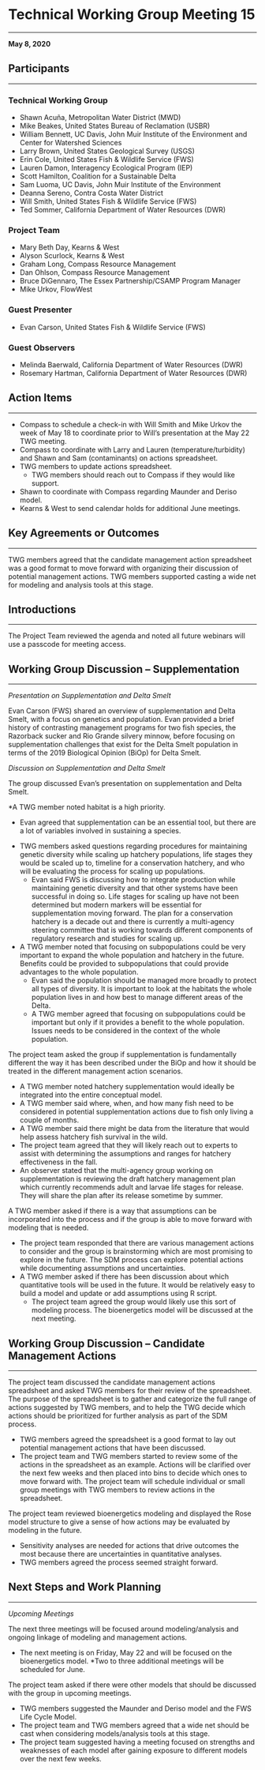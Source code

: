 # Technical Working Group Meeting 15
***

**May 8, 2020**

## Participants
***

### Technical Working Group
* Shawn Acuña, Metropolitan Water District (MWD)
* Mike Beakes, United States Bureau of Reclamation (USBR)
* William Bennett, UC Davis, John Muir Institute of the Environment and Center for Watershed Sciences 
* Larry Brown, United States Geological Survey (USGS)
* Erin Cole, United States Fish & Wildlife Service (FWS)
* Lauren Damon, Interagency Ecological Program (IEP)
* Scott Hamilton, Coalition for a Sustainable Delta
* Sam Luoma, UC Davis, John Muir Institute of the Environment
* Deanna Sereno, Contra Costa Water District
* Will Smith, United States Fish & Wildlife Service (FWS)
* Ted Sommer, California Department of Water Resources (DWR)

### Project Team
* Mary Beth Day, Kearns & West
* Alyson Scurlock, Kearns & West 
* Graham Long, Compass Resource Management
* Dan Ohlson, Compass Resource Management
* Bruce DiGennaro, The Essex Partnership/CSAMP Program Manager
* Mike Urkov, FlowWest

### Guest Presenter
* Evan Carson, United States Fish & Wildlife Service (FWS)

### Guest Observers 
* Melinda Baerwald, California Department of Water Resources (DWR)
* Rosemary Hartman, California Department of Water Resources (DWR)

## Action Items
***
* Compass to schedule a check-in with Will Smith and Mike Urkov the week of May 18 to coordinate prior to Will’s presentation at the May 22 TWG meeting.
* Compass to coordinate with Larry and Lauren (temperature/turbidity) and Shawn and Sam (contaminants) on actions spreadsheet.
* TWG members to update actions spreadsheet.
  + TWG members should reach out to Compass if they would like support.
* Shawn to coordinate with Compass regarding Maunder and Deriso model.
* Kearns & West to send calendar holds for additional June meetings.

## Key Agreements or Outcomes
***
TWG members agreed that the candidate management action spreadsheet was a good format to move forward with organizing their discussion of potential management actions. TWG members supported casting a wide net for modeling and analysis tools at this stage. 

## Introductions
***
The Project Team reviewed the agenda and noted all future webinars will use a passcode for meeting access. 

## Working Group Discussion – Supplementation
***

*Presentation on Supplementation and Delta Smelt*

Evan Carson (FWS) shared an overview of supplementation and Delta Smelt, with a focus on genetics and population. Evan provided a brief history of contrasting management programs for two fish species, the Razorback sucker and Rio Grande silvery minnow, before focusing on supplementation challenges that exist for the Delta Smelt population in terms of the 2019 Biological Opinion (BiOp) for Delta Smelt.

*Discussion on Supplementation and Delta Smelt*

The group discussed Evan’s presentation on supplementation and Delta Smelt.

*A TWG member noted habitat is a high priority.
  + Evan agreed that supplementation can be an essential tool, but there are a lot of variables involved in sustaining a species.
* TWG members asked questions regarding procedures for maintaining genetic diversity while scaling up hatchery populations, life stages they would be scaled up to, timeline for a conservation hatchery, and who will be evaluating the process for scaling up populations. 
  + Evan said FWS is discussing how to integrate production while maintaining genetic diversity and that other systems have been successful in doing so. Life stages for scaling up have not been determined but modern markers will be essential for supplementation moving forward. The plan for a conservation hatchery is a decade out and there is currently a multi-agency steering committee that is working towards different components of regulatory research and studies for scaling up.
* A TWG member noted that focusing on subpopulations could be very important to expand the whole population and hatchery in the future. Benefits could be provided to subpopulations that could provide advantages to the whole population.
  + Evan said the population should be managed more broadly to protect all types of diversity. It is important to look at the habitats the whole population lives in and how best to manage different areas of the Delta.
  + A TWG member agreed that focusing on subpopulations could be important but only if it provides a benefit to the whole population. Issues needs to be considered in the context of the whole population. 

The project team asked the group if supplementation is fundamentally different the way it has been described under the BiOp and how it should be treated in the different management action scenarios.

* A TWG member noted hatchery supplementation would ideally be integrated into the entire conceptual model. 
* A TWG member said where, when, and how many fish need to be considered in potential supplementation actions due to fish only living a couple of months.
* A TWG member said there might be data from the literature that would help assess hatchery fish survival in the wild. 
* The project team agreed that they will likely reach out to experts to assist with determining the assumptions and ranges for hatchery effectiveness in the fall. 
* An observer stated that the multi-agency group working on supplementation is reviewing the draft hatchery management plan which currently recommends adult and larvae life stages for release. They will share the plan after its release sometime by summer.  

A TWG member asked if there is a way that assumptions can be incorporated into the process and if the group is able to move forward with modeling that is needed.

* The project team responded that there are various management actions to consider and the group is brainstorming which are most promising to explore in the future. The SDM process can explore potential actions while documenting assumptions and uncertainties. 
* A TWG member asked if there has been discussion about which quantitative tools will be used in the future. It would be relatively easy to build a model and update or add assumptions using R script. 
  + The project team agreed the group would likely use this sort of modeling process. The bioenergetics model will be discussed at the next meeting.

## Working Group Discussion – Candidate Management Actions
***
The project team discussed the candidate management actions spreadsheet and asked TWG members for their review of the spreadsheet. The purpose of the spreadsheet is to gather and categorize the full range of actions suggested by TWG members, and to help the TWG decide which actions should be prioritized for further analysis as part of the SDM process. 

* TWG members agreed the spreadsheet is a good format to lay out potential management actions that have been discussed. 
* The project team and TWG members started to review some of the actions in the spreadsheet as an example. Actions will be clarified over the next few weeks and then placed into bins to decide which ones to move forward with. The project team will schedule individual or small group meetings with TWG members to review actions in the spreadsheet.

The project team reviewed bioenergetics modeling and displayed the Rose model structure to give a sense of how actions may be evaluated by modeling in the future. 

* Sensitivity analyses are needed for actions that drive outcomes the most because there are uncertainties in quantitative analyses. 
* TWG members agreed the process seemed straight forward.

## Next Steps and Work Planning
***

*Upcoming Meetings*

The next three meetings will be focused around modeling/analysis and ongoing linkage of modeling and management actions. 

* The next meeting is on Friday, May 22 and will be focused on the bioenergetics model. 
*Two to three additional meetings will be scheduled for June.

The project team asked if there were other models that should be discussed with the group in upcoming meetings.

* TWG members suggested the Maunder and Deriso model and the FWS Life Cycle Model. 
* The project team and TWG members agreed that a wide net should be cast when considering models/analysis tools at this stage. 
* The project team suggested having a meeting focused on strengths and weaknesses of each model after gaining exposure to different models over the next few weeks. 